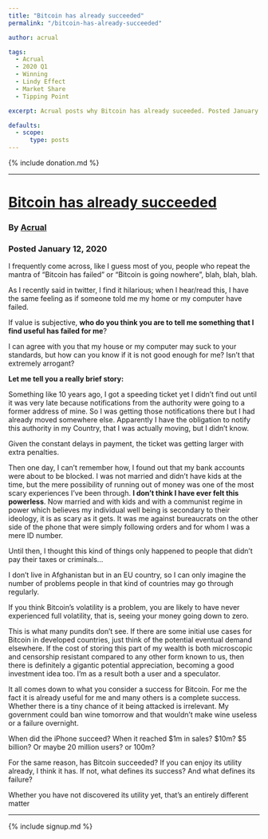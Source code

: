 ```yaml
---
title: "Bitcoin has already succeeded"
permalink: "/bitcoin-has-already-succeeded" 

author: acrual

tags:
  - Acrual
  - 2020 Q1
  - Winning
  - Lindy Effect
  - Market Share
  - Tipping Point

excerpt: Acrual posts why Bitcoin has already suceeded. Posted January 12, 2020.

defaults:
  - scope:
      type: posts
---
```


{% include donation.md %}

***

# [Bitcoin has already succeeded](https://medium.com/@acrual/bitcoin-has-already-succeeded-42fbce3f54b5)
### By [Acrual](https://twitter.com/acrual)
### Posted January 12, 2020

I frequently come across, like I guess most of you, people who repeat the mantra of “Bitcoin has failed” or “Bitcoin is going nowhere”, blah, blah, blah.

As I recently said in twitter, I find it hilarious; when I hear/read this, I have the same feeling as if someone told me my home or my computer have failed.

If value is subjective, **who do you think you are to tell me something that I find useful has failed for me**?

I can agree with you that my house or my computer may suck to your standards, but how can you know if it is not good enough for me? Isn’t that extremely arrogant?

**Let me tell you a really brief story:**

Something like 10 years ago, I got a speeding ticket yet I didn’t find out until it was very late because notifications from the authority were going to a former address of mine. So I was getting those notifications there but I had already moved somewhere else. Apparently I have the obligation to notify this authority in my Country, that I was actually moving, but I didn’t know.

Given the constant delays in payment, the ticket was getting larger with extra penalties.

Then one day, I can’t remember how, I found out that my bank accounts were about to be blocked. I was not married and didn’t have kids at the time, but the mere possibility of running out of money was one of the most scary experiences I’ve been through. **I don’t think I have ever felt this powerless**. Now married and with kids and with a communist regime in power which believes my individual well being is secondary to their ideology, it is as scary as it gets. It was me against bureaucrats on the other side of the phone that were simply following orders and for whom I was a mere ID number.

Until then, I thought this kind of things only happened to people that didn’t pay their taxes or criminals…

I don’t live in Afghanistan but in an EU country, so I can only imagine the number of problems people in that kind of countries may go through regularly.

If you think Bitcoin’s volatility is a problem, you are likely to have never experienced full volatility, that is, seeing your money going down to zero.

This is what many pundits don’t see. If there are some initial use cases for Bitcoin in developed countries, just think of the potential eventual demand elsewhere. If the cost of storing this part of my wealth is both microscopic and censorship resistant compared to any other form known to us, then there is definitely a gigantic potential appreciation, becoming a good investment idea too. I’m as a result both a user and a speculator.

It all comes down to what you consider a success for Bitcoin. For me the fact it is already useful for me and many others is a complete success. Whether there is a tiny chance of it being attacked is irrelevant. My government could ban wine tomorrow and that wouldn’t make wine useless or a failure overnight.

When did the iPhone succeed? When it reached $1m in sales? $10m? $5 billion? Or maybe 20 million users? or 100m?

For the same reason, has Bitcoin succeeded? If you can enjoy its utility already, I think it has. If not, what defines its success? And what defines its failure?

Whether you have not discovered its utility yet, that’s an entirely different matter

***

{% include signup.md %}